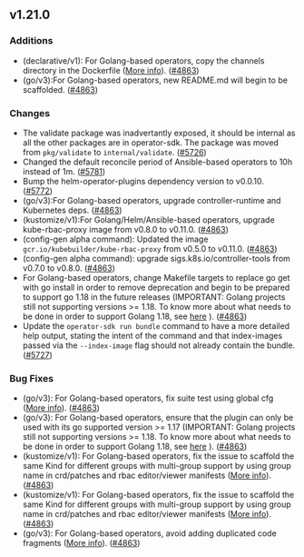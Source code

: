 ## v1.21.0

### Additions

- (declarative/v1): For Golang-based operators, copy the channels directory in the Dockerfile ([More info](https://github.com/kubernetes-sigs/kubebuilder/pull/2507/files)). ([#4863](https://github.com/operator-framework/operator-sdk/pull/4863))
- (go/v3):For Golang-based operators, new README.md will begin to be scaffolded. ([#4863](https://github.com/operator-framework/operator-sdk/pull/4863))

### Changes

- The validate package was inadvertantly exposed, it should be internal as all the other packages are in operator-sdk. The package was moved from `pkg/validate` to `internal/validate`. ([#5726](https://github.com/operator-framework/operator-sdk/pull/5726))
- Changed the default reconcile period of Ansible-based operators to 10h instead of 1m. ([#5781](https://github.com/operator-framework/operator-sdk/pull/5781))
- Bump the helm-operator-plugins dependency version to v0.0.10. ([#5772](https://github.com/operator-framework/operator-sdk/pull/5772))
- (go/v3):For Golang-based operators, upgrade controller-runtime and Kubernetes deps. ([#4863](https://github.com/operator-framework/operator-sdk/pull/4863))
- (kustomize/v1):For Golang/Helm/Ansible-based operators, upgrade kube-rbac-proxy image from v0.8.0 to v0.11.0. ([#4863](https://github.com/operator-framework/operator-sdk/pull/4863))
- (config-gen alpha command): Updated the image `gcr.io/kubebuilder/kube-rbac-proxy` from v0.5.0 to v0.11.0. ([#4863](https://github.com/operator-framework/operator-sdk/pull/4863))
- (config-gen alpha command): upgrade sigs.k8s.io/controller-tools from v0.7.0 to v0.8.0. ([#4863](https://github.com/operator-framework/operator-sdk/pull/4863))
- For Golang-based operators, change Makefile targets to replace go get with go install in order to remove deprecation and begin to be prepared to support go 1.18 in the future releases (IMPORTANT: Golang projects still not supporting versions >= 1.18. To know more about what needs to be done in order to support Golang 1.18, see [here](https://github.com/kubernetes-sigs/kubebuilder/issues/2559) ). ([#4863](https://github.com/operator-framework/operator-sdk/pull/4863))
- Update the `operator-sdk run bundle` command to have a more detailed help output, stating the intent of the command and that index-images passed via the `--index-image` flag should not already contain the bundle. ([#5727](https://github.com/operator-framework/operator-sdk/pull/5727))

### Bug Fixes

- (go/v3): For Golang-based operators, fix suite test using global cfg ([More info](https://github.com/kubernetes-sigs/kubebuilder/pull/2602)). ([#4863](https://github.com/operator-framework/operator-sdk/pull/4863))
- (go/v3): For Golang-based operators, ensure that the plugin can only be used with its go supported version >= 1.17 (IMPORTANT: Golang projects still not supporting versions >= 1.18. To know more about what needs to be done in order to support Golang 1.18, see [here](https://github.com/kubernetes-sigs/kubebuilder/issues/2559) ). ([#4863](https://github.com/operator-framework/operator-sdk/pull/4863))
- (kustomize/v1): For Golang-based operators, fix the issue to scaffold the same Kind for different groups with multi-group support by using group name in crd/patches and rbac editor/viewer manifests ([More info](https://github.com/kubernetes-sigs/kubebuilder/pull/2500)). ([#4863](https://github.com/operator-framework/operator-sdk/pull/4863))
- (kustomize/v1): For Golang-based operators, fix the issue to scaffold the same Kind for different groups with multi-group support by using group name in crd/patches and rbac editor/viewer manifests ([More info](https://github.com/kubernetes-sigs/kubebuilder/pull/2500)). ([#4863](https://github.com/operator-framework/operator-sdk/pull/4863))
- (go/v3): For Golang-based operators, avoid adding duplicated code fragments ([More info](https://github.com/kubernetes-sigs/kubebuilder/pull/2619)). ([#4863](https://github.com/operator-framework/operator-sdk/pull/4863))
